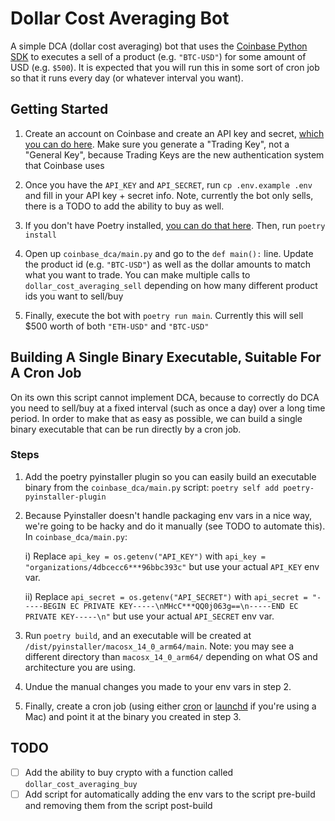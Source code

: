 # Dollar Cost Averaging Bot

A simple DCA (dollar cost averaging) bot that uses the
[Coinbase Python SDK](https://docs.cloud.coinbase.com/advanced-trade-api/docs/sdk-overview)
to executes a sell of a product (e.g. `"BTC-USD"`) for some amount of USD (e.g.
`$500`). It is expected that you will run this in some sort of cron job so that
it runs every day (or whatever interval you want).

## Getting Started

1. Create an account on Coinbase and create an API key and secret,
   [which you can do here](https://cloud.coinbase.com/access/api). Make sure you
   generate a "Trading Key", not a "General Key", because Trading Keys are the
   new authentication system that Coinbase uses

2. Once you have the `API_KEY` and `API_SECRET`, run `cp .env.example .env` and
   fill in your API key + secret info. Note, currently the bot only sells, there
   is a TODO to add the ability to buy as well.

3. If you don't have Poetry installed,
   [you can do that here](https://python-poetry.org/docs/#installation). Then,
   run `poetry install`

4. Open up `coinbase_dca/main.py` and go to the `def main():` line. Update the
   product id (e.g. `"BTC-USD"`) as well as the dollar amounts to match what you
   want to trade. You can make multiple calls to `dollar_cost_averaging_sell`
   depending on how many different product ids you want to sell/buy

5. Finally, execute the bot with `poetry run main`. Currently this will sell
   $500 worth of both `"ETH-USD"` and `"BTC-USD"`

## Building A Single Binary Executable, Suitable For A Cron Job

On its own this script cannot implement DCA, because to correctly do DCA you
need to sell/buy at a fixed interval (such as once a day) over a long time
period. In order to make that as easy as possible, we can build a single binary
executable that can be run directly by a cron job.

### Steps

1. Add the poetry pyinstaller plugin so you can easily build an executable
   binary from the `coinbase_dca/main.py` script:
   `poetry self add poetry-pyinstaller-plugin`

2. Because Pyinstaller doesn't handle packaging env vars in a nice way, we're
   going to be hacky and do it manually (see TODO to automate this). In
   `coinbase_dca/main.py`:

   i) Replace `api_key = os.getenv("API_KEY")` with
   `api_key = "organizations/4dbcecc6***96bbc393c"` but use your actual
   `API_KEY` env var.

   ii) Replace `api_secret = os.getenv("API_SECRET")` with
   `api_secret = "-----BEGIN EC PRIVATE KEY-----\nMHcC***QQ0j063g==\n-----END EC PRIVATE KEY-----\n"`
   but use your actual `API_SECRET` env var.

3. Run `poetry build`, and an executable will be created at
   `/dist/pyinstaller/macosx_14_0_arm64/main`. Note: you may see a different
   directory than `macosx_14_0_arm64/` depending on what OS and architecture you
   are using.

4. Undue the manual changes you made to your env vars in step 2.

5. Finally, create a cron job (using either
   [cron](https://phoenixnap.com/kb/set-up-cron-job-linux) or
   [launchd](https://alvinalexander.com/mac-os-x/mac-osx-startup-crontab-launchd-jobs/)
   if you're using a Mac) and point it at the binary you created in step 3.

## TODO

- [ ] Add the ability to buy crypto with a function called
      `dollar_cost_averaging_buy`
- [ ] Add script for automatically adding the env vars to the script pre-build
      and removing them from the script post-build
